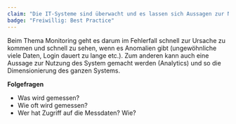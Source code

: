 ```yaml
---
claim: "Die IT-Systeme sind überwacht und es lassen sich Aussagen zur Nutzung machen."
badge: "Freiwillig: Best Practice"
---
```


Beim Thema Monitoring geht es darum im Fehlerfall schnell zur Ursache zu kommen und schnell zu sehen, wenn es Anomalien gibt (ungewöhnliche viele Daten, Login dauert zu lange etc.). Zum anderen kann auch eine Aussage zur Nutzung des System gemacht werden (Analytics) und so die Dimensionierung des ganzen Systems.

**Folgefragen**

* Was wird gemessen?
* Wie oft wird gemessen?
* Wer hat Zugriff auf die Messdaten? Wie?

